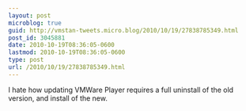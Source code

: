 ```yaml
---
layout: post
microblog: true
guid: http://vmstan-tweets.micro.blog/2010/10/19/27838785349.html
post_id: 3045881
date: 2010-10-19T08:36:05-0600
lastmod: 2010-10-19T08:36:05-0600
type: post
url: /2010/10/19/27838785349.html
---
```

I hate how updating VMWare Player requires a full uninstall of the old version, and install of the new.

